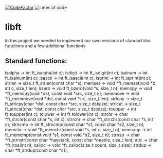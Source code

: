  [![CodeFactor](https://www.codefactor.io/repository/github/mdoll02/libft/badge/master)](https://www.codefactor.io/repository/github/mdoll02/libft/overview/master)
![Lines of code](https://img.shields.io/tokei/lines/github/mdoll02/libft?style=flat-square)
# libft

In this project we needed to implement our own versions of standart libc functions and a few additional functions

## Standard functions:
   isalpha -> int	ft_isalpha(int c);
   isdigit -> int	ft_isdigit(int c);
   isalnum -> int	ft_isalnum(int c);
   isascii -> int	ft_isascii(int c);
   isprint -> int	ft_isprint(int c);
   strlen  -> size_t	ft_strlen(const char *s);
   memset  -> void	*ft_memset(void *b, int c, size_t len);
   bzero   -> void	ft_bzero(void *s, size_t n);
   memcpy  -> void	*ft_memcpy(void *dst, const void *src, size_t n);
   memmove -> void	*ft_memmove(void *dst, const void *src, size_t len);
   strlcpy -> size_t	ft_strlcpy(char *dst, const char *src, size_t dstsize);
   strlcat -> size_t	ft_strlcat(char *dst, const char *src, size_t dstsize);
   toupper -> int	ft_toupper(int c);
   tolower -> int	ft_tolower(int c);
   strchr  -> char	*ft_strchr(const char *s, int c);
   strrchr -> char	*ft_strrchr(const char *s, int c);
   strncmp -> int	ft_strncmp(const char *s1, const char *s2, size_t n);
   memchr  -> void	*ft_memchr(const void *s, int c, size_t n);
   memcmp  -> int	ft_memcmp(const void *s1, const void *s2, size_t n);
   strnstr -> char	*ft_strnstr(const char *haystack, const char *needle, size_t len);
   atoi    -> char	*ft_itoa(int n);
   calloc  -> void	*ft_calloc(size_t count, size_t size);
   strdup  -> char	*ft_strdup(const char *s1);
